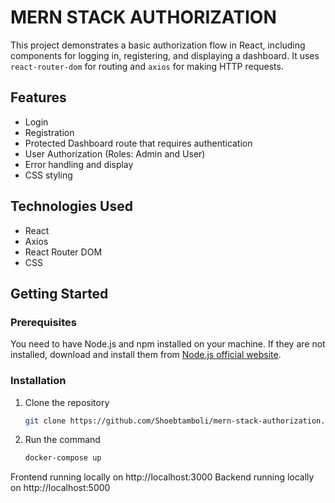 # MERN STACK AUTHORIZATION

This project demonstrates a basic authorization flow in React, including components for logging in, registering, and displaying a dashboard. It uses `react-router-dom` for routing and `axios` for making HTTP requests.

## Features

- Login
- Registration
- Protected Dashboard route that requires authentication
- User Authorization (Roles: Admin and User)
- Error handling and display
- CSS styling

## Technologies Used

- React
- Axios
- React Router DOM
- CSS

## Getting Started

### Prerequisites

You need to have Node.js and npm installed on your machine. If they are not installed, download and install them from [Node.js official website](https://nodejs.org/en/download/).

### Installation

1. Clone the repository

   ```sh
   git clone https://github.com/Shoebtamboli/mern-stack-authorization.git
   ```

2. Run the command
   ```sh
   docker-compose up
   ```

Frontend running locally on http://localhost:3000
Backend running locally on http://localhost:5000
